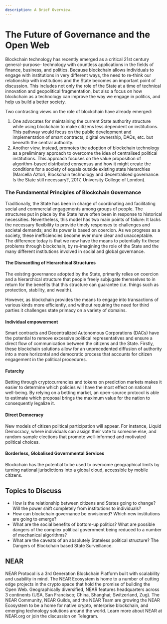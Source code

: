 ```yaml
---
description: A Brief Overview.
---
```


# The Future of Governance and the Open Web

Blockchain technology has recently emerged as a critical 21st century general-purpose- technology with countless applications in the fields of finance, business, and politics. Because blockchain allows individuals to engage with institutions in very different ways, the need to re-think our relationship with institutions and the State becomes an important point of discussion. This includes not only the role of the State at a time of technical innovation and geopolitical fragmentation, but also a focus on how blockchain as a technology can improve the way we engage in politics, and help us build a better society.&#x20;

Two contrasting views on the role of blockchain have already emerged:&#x20;

1. One advocates for maintaining the current State authority structure while using blockchain to make citizens less dependent on institutions. This pathway would focus on the public development and implementation of smart contracts, digital ownership, DAOs, etc. but beneath the central authority.
2. Another view, instead, promotes the adoption of blockchain technology as a preliminary approach to overcome the idea of centralised political institutions. This approach focuses on the value proposition of algorithm-based distributed consensus and how it might create the conditions for a society of equals outside existing state hierarchies (Marcella Aztori, Blockchain technology and decentralised governance: Is the State still necessary?, 2017, University College of London).

### The Fundamental Principles of Blockchain Governance

Traditionally, the State has been in charge of coordinating and facilitating social and commercial engagements among groups of people. The structures put in place by the State have often been in response to historical necessities. Nevertheless, this model has two main points of failure: It lacks the necessary flexibility to provide timely responses to challenges and societal demands; and its power is based on coercion. As we progress as a society, these inefficiencies become ever more clear and unacceptable. The difference today is that we now have the means to potentially fix these problems through blockchain, by re-imagining the role of the State and the many different institutions involved in social and global governance.

#### The Dismantling of Hierarchical Structures

The existing governance adopted by the State, primarily relies on coercion and a hierarchical structure that people freely subjugate themselves to in return for the benefits that this structure can guarantee (i.e. things such as protection, stability, and wealth).

However, as blockchain provides the means to engage into transactions of various kinds more efficiently, and without requiring the need for third parties it challenges state primacy on a variety of domains.

#### Individual empowerment

Smart contracts and Decentralized Autonomous Corporations (DACs) have the potential to remove excessive political representatives and ensure a direct flow of communication between the citizens and the State. Firstly, these blockchain solutions allow for an unprecedented diffusion of authority into a more horizontal and democratic process that accounts for citizen engagement in the political procedures.

#### Futarchy

Betting through cryptocurrencies and tokens on prediction markets makes it easier to determine which policies will have the most effect on national well-being. By relying on a betting market, an open-source protocol is able to estimate which proposal brings the maximum value for the nation to consequently legalize it.

#### Direct Democracy

New models of citizen political participation will appear. For instance, Liquid Democracy, where individuals can assign their vote to someone else, and random-sample elections that promote well-informed and motivated political choices.

#### Borderless, Globalised Governmental Services

Blockchain has the potential to be used to overcome geographical limits by turning national jurisdictions into a global cloud, accessible by mobile citizens.

## Topics to Discuss

* How is the relationship between citizens and States going to change? Will the power shift completely from institutions to individuals?
* How can blockchain governance be envisioned? Which new institutions are going to emerge?
* What are the social benefits of bottom-up politics? What are possible dangers of the complex political government being reduced to a number of mechanical algorithms?
* What are the caveats of an absolutely Stateless political structure? The Dangers of Blockchain based State Surveillance.

## NEAR

NEAR Protocol is a 3rd Generation Blockchain Platform built with scalability and usability in mind. The NEAR Ecosystem is home to a number of cutting edge projects in the crypto space that hold the promise of building the Open Web. Geographically diversified, NEAR features headquarters across 3 continents (USA, San Francisco; China, Shanghai; Switzerland, Zug). The NEAR Community, NEAR Guilds, and the NEAR Team are growing the NEAR Ecosystem to be a home for native crypto, enterprise blockchain, and emerging technology solutions around the world. Learn more about NEAR at NEAR.org or join the discussion on Telegram.
